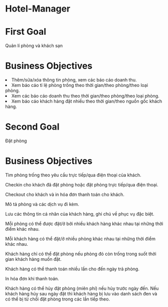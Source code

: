 # Hotel-Manager
# First Goal

Quản lí phòng và khách sạn

# Business Objectives

  <li> Thêm/sửa/xóa thông tin phòng, xem các báo cáo doanh thu. </li>

<li>Xem báo cáo tỉ lệ phòng trống theo thời gian/theo phòng/theo loại phòng.</li>

<li>Xem các báo cáo doanh thu theo thời gian/theo phòng/theo loại phòng.</li>

<li>Xem báo cáo khách hàng đặt nhiều theo thời gian/theo nguồn gốc khách hàng.</li>

# Second Goal

Đặt phòng

# Business Objectives

Tìm phòng trống theo yêu cầu trực tiếp/qua điện thoại của khách.

Checkin cho khách đã đặt phòng hoặc đặt phòng trực tiếp/qua điện thoại.

Checkout cho khách và in hóa đơn thanh toán cho khách.

Mô tả phòng và các dịch vụ đi kèm.

Lưu các thông tin cá nhân của khách hàng, ghi chú về phục vụ đặc biệt.

Mỗi phòng có thể được đặt/ở bởi nhiều khách hàng khác nhau tại những thời điểm khác nhau.

Mỗi khách hàng có thể đặt/ở nhiều phòng khác nhau tại những thời điểm khác nhau.

Khách hàng chỉ có thể đặt phòng nếu phòng đó còn trống trong suốt thời gian khách hàng muốn đặt.

Khách hàng có thể thanh toán nhiều lần cho đến ngày trả phòng.

In hóa đơn khi thanh toán.

Khách hàng có thể hủy đặt phòng (miên phí) nếu hủy trước ngày đến. Nếu khách hàng hủy sau ngày đặt thì khách hàng bị lưu vào danh sách đen và có thể bị từ chối đặt phòng trong các lần tiếp theo.
